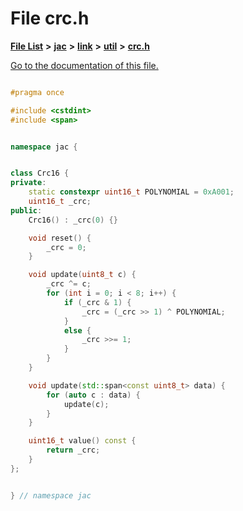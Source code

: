 
# File crc.h

[**File List**](files.md) **>** [**jac**](dir_256037ad7d0c306238e2bc4f945d341d.md) **>** [**link**](dir_c1e6982d0168263bc2c86cc40d5c26c8.md) **>** [**util**](dir_29d605275cbfa1320720848587238697.md) **>** [**crc.h**](crc_8h.md)

[Go to the documentation of this file.](crc_8h.md) 

```C++

#pragma once

#include <cstdint>
#include <span>


namespace jac {


class Crc16 {
private:
    static constexpr uint16_t POLYNOMIAL = 0xA001;
    uint16_t _crc;
public:
    Crc16() : _crc(0) {}

    void reset() {
        _crc = 0;
    }

    void update(uint8_t c) {
        _crc ^= c;
        for (int i = 0; i < 8; i++) {
            if (_crc & 1) {
                _crc = (_crc >> 1) ^ POLYNOMIAL;
            }
            else {
                _crc >>= 1;
            }
        }
    }

    void update(std::span<const uint8_t> data) {
        for (auto c : data) {
            update(c);
        }
    }

    uint16_t value() const {
        return _crc;
    }
};


} // namespace jac

```